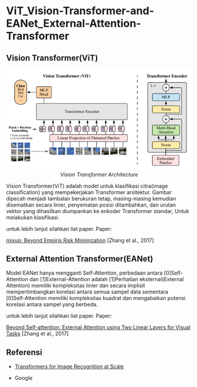 # ViT_Vision-Transformer-and-EANet_External-Attention-Transformer

## Vision Transformer(ViT)

<p align="center">
 <img src="https://github.com/sultanbst123/ViT_Vision-Transformer-and-EANet_External-Attention-Transformer/blob/main/images.png"> <i>Vision Transformer Architecture</i>
</p>

Vision Transformer(ViT) adalah model untuk klasifikasi citra(image classification) yang mempekerjakan Transformer arsitektur. Gambar dipecah menjadi tambalan berukuran tetap, masing-masing kemudian disematkan secara linier, penyematan posisi ditambahkan, dan urutan vektor yang dihasilkan diumpankan ke enkoder Transformer standar, Untuk melakukan klasifikasi.

untuk lebih lanjut silahkan liat paper. 
Paper: <p><a href="https://arxiv.org/pdf/1905.04899"> mixup: Beyond Empiris Risk Minimization</a> [Zhang et al., 2017]</p>

## External Attention Transformer(EANet) 

Model EANet hanya mengganti Self-Attention, perbedaan antara [0]Self-Attention dan [1]External-Attention adalah  [1]Perhatian eksternal(External Attention) memiliki kompleksitas linier dan secara implisit mempertimbangkan korelasi antara semua sampel data sementara  
[0]Self-Attention memiliki kompleksitas kuadrat dan mengabaikan potensi korelasi antara sampel yang berbeda.

untuk lebih lanjut silahkan liat paper. 
Paper: <p><a href="https://arxiv.org/pdf/2105.02358"> Beyond Self-attention: External Attention using Two Linear Layers for Visual Tasks</a> [Zhang et al., 2017]</p>

## Referensi 

- <p><a href="https://ai.googleblog.com/2020/12/transformers-for-image-recognition-at.html?m=1">Transformers for Image Recognition at Scale</a></p>
- Google 

